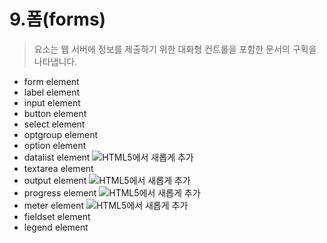 # 9.폼\(forms\)

> 요소는 웹 서버에 정보를 제출하기 위한 대화형 컨트롤을 포함한 문서의 구획을 나타냅니다.

* form element
* label element
* input element
* button element
* select element
* optgroup element
* option element
* datalist element ![HTML5&#xC5D0;&#xC11C; &#xC0C8;&#xB86D;&#xAC8C; &#xCD94;&#xAC00;](images/icon/ico_html5.png)
* textarea element
* output element ![HTML5&#xC5D0;&#xC11C; &#xC0C8;&#xB86D;&#xAC8C; &#xCD94;&#xAC00;](images/icon/ico_html5.png)
* progress element ![HTML5&#xC5D0;&#xC11C; &#xC0C8;&#xB86D;&#xAC8C; &#xCD94;&#xAC00;](images/icon/ico_html5.png)
* meter element ![HTML5&#xC5D0;&#xC11C; &#xC0C8;&#xB86D;&#xAC8C; &#xCD94;&#xAC00;](images/icon/ico_html5.png)
* fieldset element
* legend element

